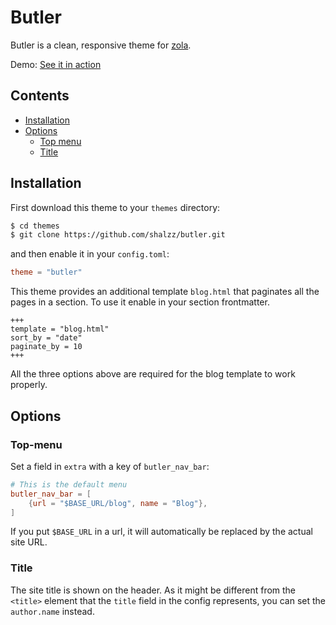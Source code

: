 # Butler 
Butler is a clean, responsive theme for [zola](https://github.com/getzola/zola).

Demo: [See it in action](https://shaleenjain.com/butler)

## Contents

- [Installation](#installation)
- [Options](#options)
  - [Top menu](#top-menu)
  - [Title](#title)

## Installation
First download this theme to your `themes` directory:

```bash
$ cd themes
$ git clone https://github.com/shalzz/butler.git
```
and then enable it in your `config.toml`:

```toml
theme = "butler"
```

This theme provides an additional template `blog.html` that
paginates all the pages in a section.
To use it enable in your section frontmatter.

```
+++
template = "blog.html"
sort_by = "date"
paginate_by = 10
+++
```

All the three options above are required for the blog template to work properly.

## Options

### Top-menu
Set a field in `extra` with a key of `butler_nav_bar`:

```toml
# This is the default menu
butler_nav_bar = [
    {url = "$BASE_URL/blog", name = "Blog"},
]
```

If you put `$BASE_URL` in a url, it will automatically be replaced by the actual
site URL.

### Title
The site title is shown on the header. As it might be different from the `<title>`
element that the `title` field in the config represents, you can set the `author.name`
instead.
